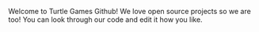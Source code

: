 Welcome to Turtle Games Github!
We love open source projects so we are too!
You can look through our code and edit it how you like.
